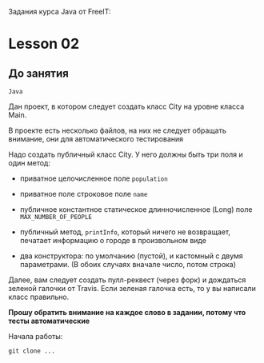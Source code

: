 Задания курса Java от FreeIT:

# Lesson 02

## До занятия

    Java

Дан проект, в котором следует создать класс City на уровне класса Main.

В проекте есть несколько файлов, на них не следует обращать внимание, они для автоматического тестирования

Надо создать публичный класс City. У него должны быть три поля и один метод:

 - приватное целочисленное поле `population`
 - приватное поле строковое поле  `name`
 - публичное константное статическое длинночисленное (Long) поле `MAX_NUMBER_OF_PEOPLE`
 - публичный метод, `printInfo`, который ничего не возвращает, печатает информацию о городе в произвольном виде
 
 - два конструктора: по умолчанию (пустой), и кастомный с двумя параметрами. (В обоих случаях вначале число, потом строка)
 
 Далее, вам следует создать пулл-реквест (через форк) и дождаться зеленой галочки от Travis. 
 Если зеленая галочка есть, то у вы написали класс правильно.
 
 **Прошу обратить внимание на каждое слово в задании, потому что тесты автоматические**
 
 Начала работы:
 
 ```git clone ...```
